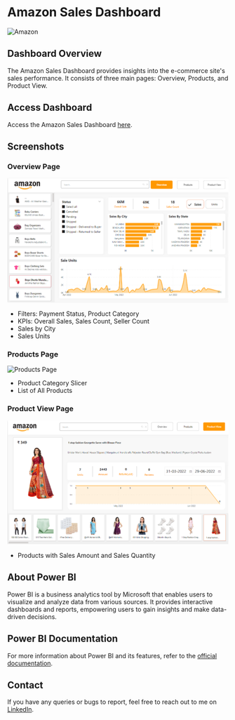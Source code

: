 # Amazon Sales Dashboard

![Amazon](amazon.jpg)

## Dashboard Overview

The Amazon Sales Dashboard provides insights into the e-commerce site's sales performance. It consists of three main pages: Overview, Products, and Product View.

## Access Dashboard

Access the Amazon Sales Dashboard [here](https://app.powerbi.com/view?r=eyJrIjoiYTM0ODIwYmItZDBlYi00MDBiLTg0MjctZDUxZjA3MzgyZjdlIiwidCI6ImM2ZTU0OWIzLTVmNDUtNDAzMi1hYWU5LWQ0MjQ0ZGM1YjJjNCJ9&pageName=ReportSection837ef69ea3c5e678386e).

## Screenshots

### Overview Page
![Overview Page](Overview.png)
- Filters: Payment Status, Product Category
- KPIs: Overall Sales, Sales Count, Seller Count
- Sales by City
- Sales Units

### Products Page
![Products Page](products.png)
- Product Category Slicer
- List of All Products

### Product View Page
![Product View Page](product_view.png)
- Products with Sales Amount and Sales Quantity

## About Power BI

Power BI is a business analytics tool by Microsoft that enables users to visualize and analyze data from various sources. It provides interactive dashboards and reports, empowering users to gain insights and make data-driven decisions.

## Power BI Documentation

For more information about Power BI and its features, refer to the [official documentation](https://docs.microsoft.com/en-us/power-bi/).

## Contact

If you have any queries or bugs to report, feel free to reach out to me on [LinkedIn](https://www.linkedin.com/in/pratheekpshenoy/).

